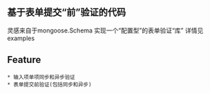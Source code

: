 ## 基于表单提交“前”验证的代码
灵感来自于mongoose.Schema 实现一个“配置型”的表单验证“库” 详情见examples

## Feature
	* 输入项单项同步和异步验证
	* 表单提交前验证(包括同步和异步)

